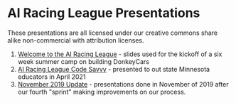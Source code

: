 # AI Racing League Presentations

These presentations are all licensed under our creative commons share alike non-commercial with attribution licenses.

1. [Welcome to the AI Racing League](slides/Welcome-to-the-ARL.pptx) - slides used for the kickoff of a six week summer camp on building DonkeyCars
1. [AI Racing League Code Savvy](lides/AI-Racing-League-Code-Savvy.pptx) - presented to out state Minnesota educators in April 2021
2. [November 2019 Update](lides/November-2019-Update.pptx) - presentations done in November of 2019 after our fourth "sprint" making improvements on our process.